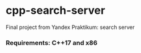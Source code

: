 # cpp-search-server
Final project from Yandex Praktikum: search server

### Requirements: C++17 and x86

